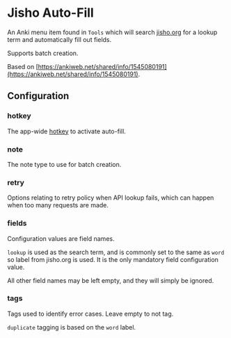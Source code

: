 # Jisho Auto-Fill

An Anki menu item found in `Tools` which will search
[jisho.org](https://jisho.org)
for a lookup term and automatically fill out fields.

Supports batch creation.

Based on 
[https://ankiweb.net/shared/info/1545080191](https://ankiweb.net/shared/info/1545080191).

## Configuration

### hotkey

The app-wide 
[hotkey](https://doc.qt.io/archives/qt-4.8/qkeysequence.html)
to activate auto-fill.

### note

The note type to use for batch creation.

### retry

Options relating to retry policy when API lookup fails,
which can happen when too many requests are made.

### fields

Configuration values are field names.

`lookup` is used as the search term, 
and is commonly set to the same as `word`
so label from jisho.org is used.
It is the only mandatory field configuration value.

All other field names may be left empty,
and they will simply be ignored.

### tags

Tags used to identify error cases.
Leave empty to not tag.

`duplicate` tagging is based on the `word` label.